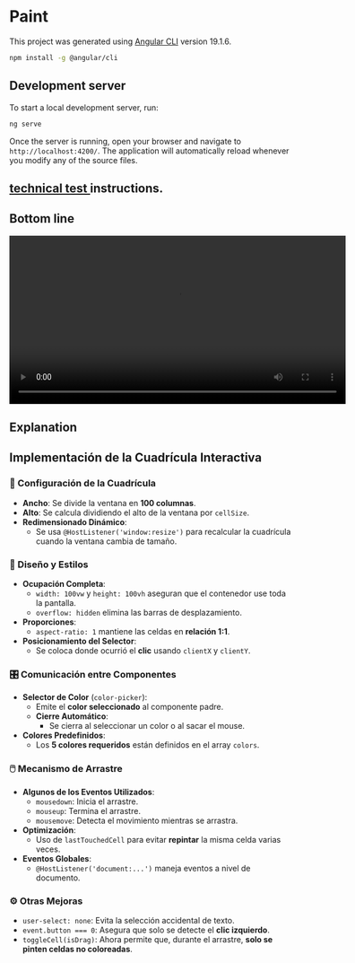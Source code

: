 # Paint

This project was generated using [Angular CLI](https://github.com/angular/angular-cli) version 19.1.6.

```bash
npm install -g @angular/cli
```

## Development server

To start a local development server, run:

```bash
ng serve
```

Once the server is running, open your browser and navigate to `http://localhost:4200/`. The application will automatically reload whenever you modify any of the source files.

## [technical test ](../paint/src/assets/2do%20test%20programadores%20front%20end.pdf) instructions.

## Bottom line
 <video width="600" controls> <source src="./src/assets/demo.mp4" type="video/mp4"> 

## Explanation
## Implementación de la Cuadrícula Interactiva  

### 📏 Configuración de la Cuadrícula  
- **Ancho**: Se divide la ventana en **100 columnas**.  
- **Alto**: Se calcula dividiendo el alto de la ventana por `cellSize`.  
- **Redimensionado Dinámico**:  
  - Se usa `@HostListener('window:resize')` para recalcular la cuadrícula cuando la ventana cambia de tamaño.  

### 🎨 Diseño y Estilos  
- **Ocupación Completa**:  
  - `width: 100vw` y `height: 100vh` aseguran que el contenedor use toda la pantalla.  
  - `overflow: hidden` elimina las barras de desplazamiento.  
- **Proporciones**:  
  - `aspect-ratio: 1` mantiene las celdas en **relación 1:1**.  
- **Posicionamiento del Selector**:  
  - Se coloca donde ocurrió el **clic** usando `clientX` y `clientY`.  

### 🎛️ Comunicación entre Componentes  
- **Selector de Color** (`color-picker`):  
  - Emite el **color seleccionado** al componente padre.  
  - **Cierre Automático**:  
    - Se cierra al seleccionar un color o al sacar el mouse.  
- **Colores Predefinidos**:  
  - Los **5 colores requeridos** están definidos en el array `colors`.  

### 🖱️ Mecanismo de Arrastre  
- **Algunos de los Eventos Utilizados**:  
  - `mousedown`: Inicia el arrastre.  
  - `mouseup`: Termina el arrastre.  
  - `mousemove`: Detecta el movimiento mientras se arrastra.  
- **Optimización**:  
  - Uso de `lastTouchedCell` para evitar **repintar** la misma celda varias veces.  
- **Eventos Globales**:  
  - `@HostListener('document:...')` maneja eventos a nivel de documento.  

### ⚙️ Otras Mejoras  
- `user-select: none`: Evita la selección accidental de texto.  
- `event.button === 0`: Asegura que solo se detecte el **clic izquierdo**.  
- `toggleCell(isDrag)`: Ahora permite que, durante el arrastre, **solo se pinten celdas no coloreadas**.  
